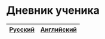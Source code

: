 # Дневник ученика
|  [Русский](./russian.html) | [Английский](./english.html) |
| -------------------------- | ----------------------------:|
<words class="s__words"/>